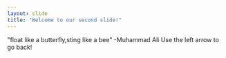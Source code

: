 ```yaml
---
layout: slide
title: "Welcome to our second slide!"
---
```

"float like a butterfly,sting like a bee" -Muhammad Ali
Use the left arrow to go back!
